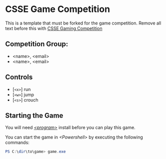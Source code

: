 # CSSE Game Competition
This is a template that must be forked for the game competition. Remove all text before this with [CSSE Gaming Competition](https://github.com/cordcsse/game_competition-entry)


## Competition Group:
- &lt;name>, &lt;email>
- &lt;name>, &lt;email>


## Controls
- [`<x>`] run
- [`<w>`] jump
- [`<s>`] crouch


## Starting the Game

You will need [_&lt;program>_](www.example.com/download) install before you can play this game.

You can start the game in _&lt;Powershell>_ by executing the following commands:

```powershell
PS C:\dir\to\game> game.exe
```
